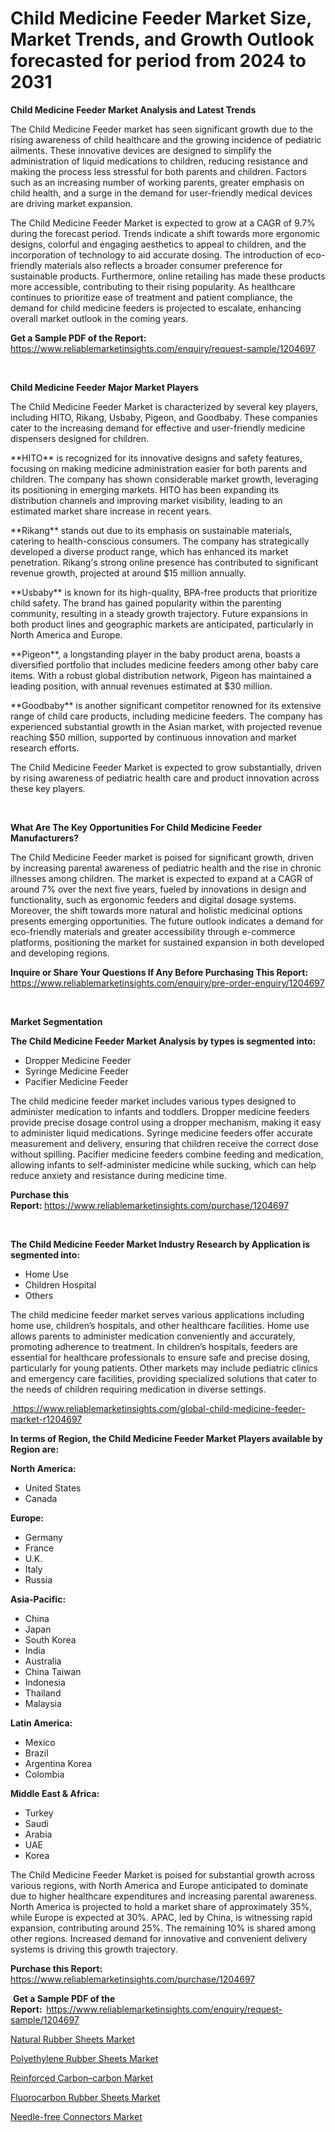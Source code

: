 <p><h1>Child Medicine Feeder Market Size, Market Trends, and Growth Outlook forecasted for period from 2024 to 2031</h1></p><p><strong>Child Medicine Feeder Market Analysis and Latest Trends</strong></p>
<p><p>The Child Medicine Feeder market has seen significant growth due to the rising awareness of child healthcare and the growing incidence of pediatric ailments. These innovative devices are designed to simplify the administration of liquid medications to children, reducing resistance and making the process less stressful for both parents and children. Factors such as an increasing number of working parents, greater emphasis on child health, and a surge in the demand for user-friendly medical devices are driving market expansion.</p><p>The Child Medicine Feeder Market is expected to grow at a CAGR of 9.7% during the forecast period. Trends indicate a shift towards more ergonomic designs, colorful and engaging aesthetics to appeal to children, and the incorporation of technology to aid accurate dosing. The introduction of eco-friendly materials also reflects a broader consumer preference for sustainable products. Furthermore, online retailing has made these products more accessible, contributing to their rising popularity. As healthcare continues to prioritize ease of treatment and patient compliance, the demand for child medicine feeders is projected to escalate, enhancing overall market outlook in the coming years.</p></p>
<p><strong>Get a Sample PDF of the Report:&nbsp;</strong> <a href="https://www.reliablemarketinsights.com/enquiry/request-sample/1204697?utm_campaign=1383&utm_medium=2&utm_source=Github&utm_content=ia&utm_term=16102024&utm_id=child-medicine-feeder">https://www.reliablemarketinsights.com/enquiry/request-sample/1204697</a></p>
<p>&nbsp;</p>
<p><strong>Child Medicine Feeder Major Market Players</strong></p>
<p><p>The Child Medicine Feeder Market is characterized by several key players, including HITO, Rikang, Usbaby, Pigeon, and Goodbaby. These companies cater to the increasing demand for effective and user-friendly medicine dispensers designed for children.</p><p>**HITO** is recognized for its innovative designs and safety features, focusing on making medicine administration easier for both parents and children. The company has shown considerable market growth, leveraging its positioning in emerging markets. HITO has been expanding its distribution channels and improving market visibility, leading to an estimated market share increase in recent years.</p><p>**Rikang** stands out due to its emphasis on sustainable materials, catering to health-conscious consumers. The company has strategically developed a diverse product range, which has enhanced its market penetration. Rikang's strong online presence has contributed to significant revenue growth, projected at around $15 million annually.</p><p>**Usbaby** is known for its high-quality, BPA-free products that prioritize child safety. The brand has gained popularity within the parenting community, resulting in a steady growth trajectory. Future expansions in both product lines and geographic markets are anticipated, particularly in North America and Europe.</p><p>**Pigeon**, a longstanding player in the baby product arena, boasts a diversified portfolio that includes medicine feeders among other baby care items. With a robust global distribution network, Pigeon has maintained a leading position, with annual revenues estimated at $30 million.</p><p>**Goodbaby** is another significant competitor renowned for its extensive range of child care products, including medicine feeders. The company has experienced substantial growth in the Asian market, with projected revenue reaching $50 million, supported by continuous innovation and market research efforts.</p><p>The Child Medicine Feeder Market is expected to grow substantially, driven by rising awareness of pediatric health care and product innovation across these key players.</p></p>
<p>&nbsp;</p>
<p><strong>What Are The Key Opportunities For Child Medicine Feeder Manufacturers?</strong></p>
<p><p>The Child Medicine Feeder market is poised for significant growth, driven by increasing parental awareness of pediatric health and the rise in chronic illnesses among children. The market is expected to expand at a CAGR of around 7% over the next five years, fueled by innovations in design and functionality, such as ergonomic feeders and digital dosage systems. Moreover, the shift towards more natural and holistic medicinal options presents emerging opportunities. The future outlook indicates a demand for eco-friendly materials and greater accessibility through e-commerce platforms, positioning the market for sustained expansion in both developed and developing regions.</p></p>
<p><strong>Inquire or Share Your Questions If Any Before Purchasing This Report:</strong> <a href="https://www.reliablemarketinsights.com/enquiry/pre-order-enquiry/1204697?utm_campaign=1383&utm_medium=2&utm_source=Github&utm_content=ia&utm_term=16102024&utm_id=child-medicine-feeder">https://www.reliablemarketinsights.com/enquiry/pre-order-enquiry/1204697</a></p>
<p>&nbsp;</p>
<p><strong>Market Segmentation</strong></p>
<p><strong>The Child Medicine Feeder Market Analysis by types is segmented into:</strong></p>
<p><ul><li>Dropper Medicine Feeder</li><li>Syringe Medicine Feeder</li><li>Pacifier Medicine Feeder</li></ul></p>
<p><p>The child medicine feeder market includes various types designed to administer medication to infants and toddlers. Dropper medicine feeders provide precise dosage control using a dropper mechanism, making it easy to administer liquid medications. Syringe medicine feeders offer accurate measurement and delivery, ensuring that children receive the correct dose without spilling. Pacifier medicine feeders combine feeding and medication, allowing infants to self-administer medicine while sucking, which can help reduce anxiety and resistance during medicine time.</p></p>
<p><strong>Purchase this Report:&nbsp;</strong><a href="https://www.reliablemarketinsights.com/purchase/1204697?utm_campaign=1383&utm_medium=2&utm_source=Github&utm_content=ia&utm_term=16102024&utm_id=child-medicine-feeder">https://www.reliablemarketinsights.com/purchase/1204697</a></p>
<p>&nbsp;</p>
<p><strong>The Child Medicine Feeder Market Industry Research by Application is segmented into:</strong></p>
<p><ul><li>Home Use</li><li>Children Hospital</li><li>Others</li></ul></p>
<p><p>The child medicine feeder market serves various applications including home use, children’s hospitals, and other healthcare facilities. Home use allows parents to administer medication conveniently and accurately, promoting adherence to treatment. In children’s hospitals, feeders are essential for healthcare professionals to ensure safe and precise dosing, particularly for young patients. Other markets may include pediatric clinics and emergency care facilities, providing specialized solutions that cater to the needs of children requiring medication in diverse settings.</p></p>
<p><a href="https://www.reliablemarketinsights.com/global-child-medicine-feeder-market-r1204697?utm_campaign=1383&utm_medium=2&utm_source=Github&utm_content=ia&utm_term=16102024&utm_id=child-medicine-feeder">&nbsp;https://www.reliablemarketinsights.com/global-child-medicine-feeder-market-r1204697</a></p>
<p><strong>In terms of Region, the Child Medicine Feeder Market Players available by Region are:</strong></p>
<p>
    <p> <strong> North America: </strong>
        <ul>
            <li>United States</li>
            <li>Canada</li>
        </ul>
        </p> 
    <p> <strong> Europe: </strong>
        <ul>
            <li>Germany</li>
            <li>France</li>
            <li>U.K.</li>
            <li>Italy</li>
            <li>Russia</li>
        </ul>
        </p> 
    <p> <strong> Asia-Pacific: </strong>
        <ul>
            <li>China</li>
            <li>Japan</li>
            <li>South Korea</li>
            <li>India</li>
            <li>Australia</li>
            <li>China Taiwan</li>
            <li>Indonesia</li>
            <li>Thailand</li>
            <li>Malaysia</li>
        </ul>
        </p> 
    <p> <strong> Latin America: </strong>
        <ul>
            <li>Mexico</li>
            <li>Brazil</li>
            <li>Argentina Korea</li>
            <li>Colombia</li>
        </ul>
        </p> 
    <p> <strong> Middle East & Africa: </strong>
        <ul>
            <li>Turkey</li>
            <li>Saudi</li>
            <li>Arabia</li>
            <li>UAE</li>
            <li>Korea</li>
        </ul>
    </p>
    </p>
<p><p>The Child Medicine Feeder Market is poised for substantial growth across various regions, with North America and Europe anticipated to dominate due to higher healthcare expenditures and increasing parental awareness. North America is projected to hold a market share of approximately 35%, while Europe is expected at 30%. APAC, led by China, is witnessing rapid expansion, contributing around 25%. The remaining 10% is shared among other regions. Increased demand for innovative and convenient delivery systems is driving this growth trajectory.</p></p>
<p><strong>Purchase this Report: </strong><a href="https://www.reliablemarketinsights.com/purchase/1204697?utm_campaign=1383&utm_medium=2&utm_source=Github&utm_content=ia&utm_term=16102024&utm_id=child-medicine-feeder">https://www.reliablemarketinsights.com/purchase/1204697</a></p>
<p>&nbsp;<strong>Get a Sample PDF of the Report:&nbsp;&nbsp;</strong><a href="https://www.reliablemarketinsights.com/enquiry/request-sample/1204697?utm_campaign=1383&utm_medium=2&utm_source=Github&utm_content=ia&utm_term=16102024&utm_id=child-medicine-feeder">https://www.reliablemarketinsights.com/enquiry/request-sample/1204697</a></p>
<p><strong></strong></p>
<p><p><a href="https://www.linkedin.com/pulse/market-insights-global-natural-rubber-sheets-forecast-dlkyc?trk=public_post_embed_feed-article-content&utm_campaign=1383&utm_medium=2&utm_source=Github&utm_content=ia&utm_term=16102024&utm_id=child-medicine-feeder">Natural Rubber Sheets Market</a></p><p><a href="https://www.linkedin.com/pulse/key-drivers-polyethylene-rubber-sheets-market-trends-future-zw9ic?trk=public_post_embed_feed-article-content&utm_campaign=1383&utm_medium=2&utm_source=Github&utm_content=ia&utm_term=16102024&utm_id=child-medicine-feeder">Polyethylene Rubber Sheets Market</a></p><p><a href="https://github.com/RickHolmes3/Market-Research-Report-List-6/blob/main/reinforced-carboncarbon-market.md?utm_campaign=1383&utm_medium=2&utm_source=Github&utm_content=ia&utm_term=16102024&utm_id=child-medicine-feeder">Reinforced Carbon–carbon Market</a></p><p><a href="https://www.linkedin.com/pulse/comprehensive-fluorocarbon-rubber-sheets-market-report-segmentation-otjyc?trk=public_post_embed_feed-article-content&utm_campaign=1383&utm_medium=2&utm_source=Github&utm_content=ia&utm_term=16102024&utm_id=child-medicine-feeder">Fluorocarbon Rubber Sheets Market</a></p><p><a href="https://github.com/anselmp21u/Market-Research-Report-List-1/blob/main/needle-free-connectors-market.md?utm_campaign=1383&utm_medium=2&utm_source=Github&utm_content=ia&utm_term=16102024&utm_id=child-medicine-feeder">Needle-free Connectors Market</a></p></p>